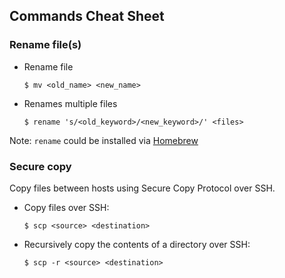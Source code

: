 ## Commands Cheat Sheet

### Rename file(s)

* Rename file

    ```
    $ mv <old_name> <new_name>
    ```

* Renames multiple files

    ```
    $ rename 's/<old_keyword>/<new_keyword>/' <files>
    ```

Note: `rename` could be installed via [Homebrew](https://brew.sh/)

### Secure copy

Copy files between hosts using Secure Copy Protocol over SSH.

* Copy files over SSH:

    ```
    $ scp <source> <destination>
    ```

* Recursively copy the contents of a directory over SSH:

    ```
    $ scp -r <source> <destination>
    ```
